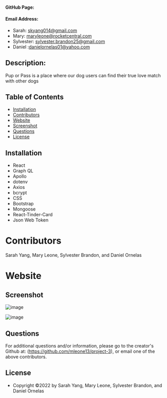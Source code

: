 #### GitHub Page:

#### Email Address:

-   Sarah: skyang014@gmail.com
-   Mary: maryleone@rocketcentral.com
-   Sylvester: sylvester.brandon25@gmail.com
-   Daniel :danielornelas01@yahoo.com

## Description:
Pup or Pass is a place where our dog users can find their true love match with other dogs

## Table of Contents

-   [Installation](#installation)
-   [Contributors](#contributors)
-   [Website](#website)
-   [Screenshot](#screenshot)
-   [Questions](#questions)
-   [License](#license)

## Installation

-   React
-   Graph QL
-   Apollo
-   dotenv
-   Axios
-   bcrypt
-   CSS
-   Bootstrap
-   Mongoose
-   React-Tinder-Card
-   Json Web Token


# Contributors

Sarah Yang, Mary Leone, Sylvester Brandon, and Daniel Ornelas

# Website

## Screenshot

![image](https://user-images.githubusercontent.com/74919680/188968451-21e06b3e-d9e8-426a-8604-2ed34c6dab15.png)

![image](https://user-images.githubusercontent.com/74919680/188968536-bf3b6570-f0a4-448f-8947-4a0cde4f17f6.png)

## Questions

For additional questions and/or information, please go to the creator's Github at: (https://github.com/mleone13/project-3), or email one of the above contributors.

## License

-   Copyright &copy;2022 by Sarah Yang, Mary Leone, Sylvester Brandon, and Daniel Ornelas

